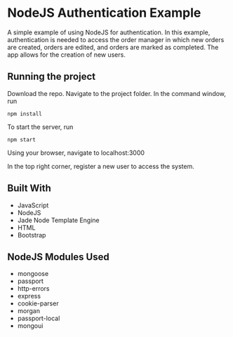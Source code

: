 # NodeJS Authentication Example

A simple example of using NodeJS for authentication.  In this example, authentication is needed to access the order manager in which new orders are created, orders are edited, and orders are marked as completed. The app allows for the creation of new users.

## Running the project

Download the repo.  Navigate to the project folder.  In the command window, run
```
npm install
```
To start the server, run
```
npm start
```

Using your browser, navigate to localhost:3000

In the top right corner, register a new user to access the system.

## Built With
* JavaScript
* NodeJS
* Jade Node Template Engine
* HTML
* Bootstrap

## NodeJS Modules Used
* mongoose
* passport
* http-errors
* express
* cookie-parser
* morgan
* passport-local
* mongoui
